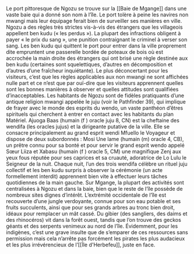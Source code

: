 Le port pittoresque de Ngozu se trouve sur la [[Baie de Mgange]] dans une vaste baie qui a donné son nom à l’île. Le port tolère à peine les navires non mwangi mais leur équipage ferait bien de surveiller ses manières en ville. Ngozu a des règles très strictes vis-à-vis des étrangers que les villageois appellent ben kudu (« les perdus »). La plupart des infractions obligent à payer « le prix du sang », une punition contraignant le criminel à verser son sang.
Les ben kudu qui quittent le port pour entrer dans la ville proprement dite empruntent une passerelle bordée de poteaux de bois où est accrochée la main droite des étrangers qui ont brisé une règle destinée aux ben kudu (certaines sont squelettiques, d’autres en décomposition et d’autres d’une fraîcheur inquiétante). Le plus déconcertant pour les visiteurs, c’est que les règles applicables aux non mwangi ne sont affichées nulle part et ce n’est que par ouï-dire que les visiteurs apprennent quelles sont les bonnes manières à observer et quelles attitudes sont qualifiées d’inacceptables. Les habitants de Ngozu sont de fidèles pratiquants d’une antique religion mwangi appelée le juju (voir le Pathfinder 39), qui implique de frayer avec le monde des esprits du wendo, un vaste panthéon d’êtres spirituels qui cherchent à entrer en contact avec les habitants du plan Matériel. Ajuoga Baas (humain (f ) oracle juju 8, CN) est la cheftaine des wendifa (les oracles jujus) et la dirigeante putative de la ville. Elle se consacre principalement au grand esprit wendi Mfuello le Voyageur et dispose de deux subordonnés : Mosi Une lame (humain (m) oracle 4, CB), un prêtre connu pour sa bonté et pour servir le grand esprit wendo appelé Sœur Liiza et Xabasu (humain (f ) oracle 5, CM) une magnifique Zenj aux yeux fous réputée pour ses caprices et sa cruauté, adoratrice de Lo Lulu le Seigneur de la nuit. Chaque nuit, l’un des trois wendifa célèbre un rituel juju collectif et les ben kudu surpris à observer la cérémonie (un acte formellement interdit) apprennent bien vite à effectuer leurs tâches quotidiennes de la main gauche. Sur Mgange, la plupart des activités sont centralisées à Ngozu et dans la baie, bien que le reste de l’île possède de nombreux sites dignes d’intérêt. L’extrémité occidentale de l’île est recouverte d’une jungle verdoyante, connue pour son eau potable et ses fruits succulents, ainsi que pour ses grands arbres au tronc bien droit, idéaux pour remplacer un mât cassé. Du gibier (des sangliers, des daims et des rhinocéros) vit dans la forêt ouest, tandis que l’on trouve des geckos géants et des serpents venimeux au nord de l’île. Évidemment, pour les indigènes, c’est une grave insulte que de s’emparer de ces ressources sans permission mais cela n’arrête pas forcément les pirates les plus audacieux et les plus irrévérencieux de l’[[Île d'Herbefeu]], juste en face.